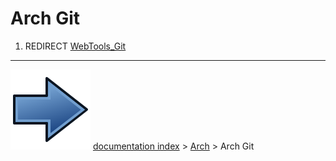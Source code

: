# Arch Git
1.  REDIRECT [WebTools_Git](WebTools_Git.md)



---
![](images/Button_right.svg) [documentation index](../README.md) > [Arch](Arch_Workbench.md) > Arch Git
